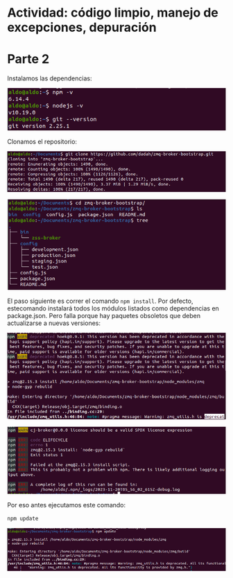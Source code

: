 # Actividad: código limpio, manejo de excepciones, depuración

# Parte 2

Instalamos las dependencias:

![](sources/2023-11-20-00-58-23.png)

Clonamos el repositorio:

![](sources/2023-11-20-00-57-38.png)

![](sources/2023-11-20-01-00-25.png)

El paso siguiente es correr el comando `npm install`. Por defecto, estecomando instalará todos los módulos listados como dependencias en package.json. Pero falla porque hay paquetes obsoletos que deben actualizarse a nuevas versiones:

![](sources/2023-11-20-01-03-14.png)

![](sources/2023-11-20-01-05-56.png)

Por eso antes ejecutamos este comando:

```bash
npm update
```

![](sources/2023-11-20-01-17-54.png)